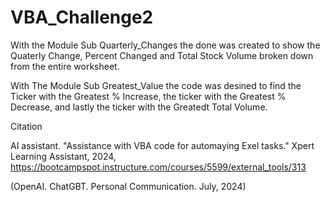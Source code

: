 # VBA_Challenge2
With the Module Sub Quarterly_Changes the done was created to show the Quaterly Change, Percent Changed and Total Stock Volume broken down from the entire worksheet.

With The Module Sub Greatest_Value the code was desined to find the Ticker with the Greatest % Increase, the ticker with the Greatest % Decrease, and lastly the ticker with the Greatedt Total Volume.

Citation

AI assistant. "Assistance with VBA code for automaying Exel tasks." Xpert Learning Assistant, 2024, https://bootcampspot.instructure.com/courses/5599/external_tools/313

(OpenAI. ChatGBT. Personal Communication. July, 2024)
